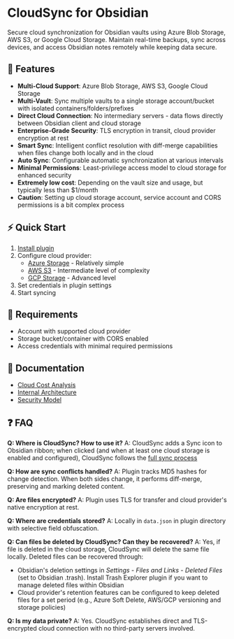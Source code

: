# CloudSync for Obsidian

Secure cloud synchronization for Obsidian vaults using Azure Blob Storage, AWS S3, or Google Cloud Storage. Maintain real-time backups, sync across devices, and access  Obsidian notes remotely while keeping data secure.

## 🚀 Features

- **Multi-Cloud Support**: Azure Blob Storage, AWS S3, Google Cloud Storage
- **Multi-Vault**: Sync multiple vaults to a single storage account/bucket with isolated containers/folders/prefixes
- **Direct Cloud Connection**: No intermediary servers - data flows directly between Obsidian client and cloud storage
- **Enterprise-Grade Security**: TLS encryption in transit, cloud provider encryption at rest
- **Smart Sync**: Intelligent conflict resolution with diff-merge capabilities when files change both locally and in the cloud
- **Auto Sync**: Configurable automatic synchronization at various intervals
- **Minimal Permissions**: Least-privilege access model to cloud storage for enhanced security
- **Extremely low cost**: Depending on the vault size and usage, but typically less than $1/month
- **Caution**: Setting up cloud storage account, service account and CORS permissions is a bit complex process

## ⚡ Quick Start

1. [Install plugin](doc/install.md)
2. Configure cloud provider:
   - [Azure Storage](doc/azure.md) - Relatively simple
   - [AWS S3](doc/aws.md) - Intermediate level of complexity
   - [GCP Storage](doc/gcp.md) - Advanced level
3. Set credentials in plugin settings
4. Start syncing

## 🔧 Requirements

- Account with supported cloud provider
- Storage bucket/container with CORS enabled
- Access credentials with minimal required permissions

## 📖 Documentation

- [Cloud Cost Analysis](doc/cost.md)
- [Internal Architecture](doc/internals.md)
- [Security Model](doc/security.md)

## ❓ FAQ

**Q: Where is CloudSync? How to use it?**
A: CloudSync adds a Sync icon to Obsidian ribbon; when clicked (and when at least one cloud storage is enabled and configured), CloudSync follows the [full sync process](doc/internals.md)

**Q: How are sync conflicts handled?**
A: Plugin tracks MD5 hashes for change detection. When both sides change, it performs diff-merge, preserving and marking deleted content.

**Q: Are files encrypted?**
A: Plugin uses TLS for transfer and cloud provider's native encryption at rest.

**Q: Where are credentials stored?**
A: Locally in `data.json` in plugin directory with selective field obfuscation.

**Q: Can files be deleted by CloudSync? Can they be recovered?**
A: Yes, if file is deleted in the cloud storage, CloudSync will delete the same file locally. Deleted files can be recovered through:
- Obsidian's deletion settings in *Settings - Files and Links - Deleted Files* (set to Obsidian .trash). Install Trash Explorer plugin if you want to manage deleted files within Obsidian
- Cloud provider's retention features can be configured to keep deleted files for a set period (e.g., Azure Soft Delete, AWS/GCP versioning and storage policies)

**Q: Is my data private?**
A: Yes. CloudSync establishes direct and TLS-encrypted cloud connection with no third-party servers involved.
